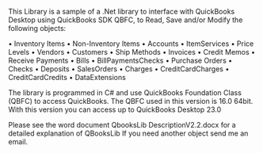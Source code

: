 
This Library is a sample of a .Net library to interface with QuickBooks Desktop using QuickBooks SDK QBFC, to Read, Save and/or Modify the following objects:

  •	Inventory Items
  •	Non-Inventory Items
  •	Accounts
  •	ItemServices
  •	Price Levels
  •	Vendors
  •	Customers
  •	Ship Methods
  •	Invoices
  •	Credit Memos
  •	Receive Payments
  •	Bills
  •	BillPaymentsChecks
  •	Purchase Orders
  •	Checks
  •	Deposits
  •	SalesOrders
  •	Charges
  •	CreditCardCharges
  •	CreditCardCredits
  • DataExtensions
  

  
The library is programmed in C# and use QuickBooks Foundation Class (QBFC) to access QuickBooks.
The QBFC used in this version is 16.0 64bit. With this version you can access up to QuickBooks Desktop 23.0

Please see the word document QbooksLib DescriptionV2.2.docx for a detailed explanation of QBooksLib
If you need another object send me an email.

